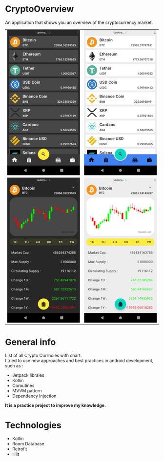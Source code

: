 # CryptoOverview
An application that shows you an overview of the cryptocurrency market.

| | |
|:---:|:---:|
|![Screenshot_20220717_144446](./screenshots/screen1.png)|![Screenshot_20220717_144257](./screenshots/screen2.png)|
|![Screenshot_20220717_144336](./screenshots/screen3.png)|![Screenshot_20220717_144509](./screenshots/screen4.png)|

# General info
List of all Crypto Currncies with chart.  
I tried to use new approaches and best practices in android development, such as :

* Jetpack libraies
* Kotlin
* Coroutines
* MVVM pattern
* Dependency Injection

**It is a practice project to improve my knowledge.**

# Technologies

* Kotlin 
* Room Database
* Retrofit
* Hilt
